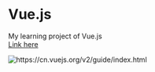 # Vue.js
My learning project of Vue.js    
[Link here](https://juentingshie.github.io/Vue.js/)    

![<https://cn.vuejs.org/v2/guide/index.html>](https://screenshotscdn.firefoxusercontent.com/images/8ed6c2fb-bd26-4291-9141-412cf6c0e292.png)
